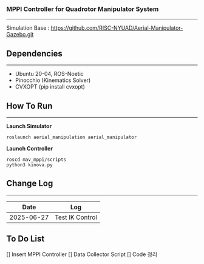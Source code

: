 ### MPPI Controller for Quadrotor Manipulator System ###
---
Simulation Base : https://github.com/RISC-NYUAD/Aerial-Manipulator-Gazebo.git

## Dependencies ##
---
* Ubuntu 20-04, ROS-Noetic
* Pinocchio (Kinematics Solver)
* CVXOPT (pip install cvxopt)

## How To Run ##
---
**Launch Simulator**
```Terminal
roslaunch aerial_manipulation aerial_manipulator
```
**Launch Controller**
```
roscd mav_mppi/scripts
python3 kinova.py
```
## Change Log ##
---
|Date|Log|
|--|--|
|2025-06-27|Test IK Control|


## To Do List ##
[] Insert MPPI Controller 
[] Data Collector Script 
[] Code 정리
 
